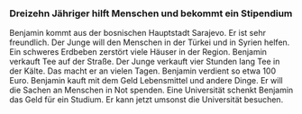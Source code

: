 ### Dreizehn Jähriger hilft Menschen und bekommt ein Stipendium

Benjamin kommt aus der bosnischen Hauptstadt Sarajevo.
Er ist sehr freundlich.
Der Junge will den Menschen in der Türkei und in Syrien helfen.
Ein schweres Erdbeben zerstört viele Häuser in der Region.
Benjamin verkauft Tee auf der Straße. 
Der Junge verkauft vier Stunden lang Tee in der Kälte.
Das macht er an vielen Tagen.
Benjamin verdient so etwa 100 Euro.
Benjamin kauft mit dem Geld Lebensmittel und andere Dinge. 
Er will die Sachen an Menschen in Not spenden.
Eine Universität schenkt Benjamin das Geld für ein Studium.
Er kann jetzt umsonst die Universität besuchen.
